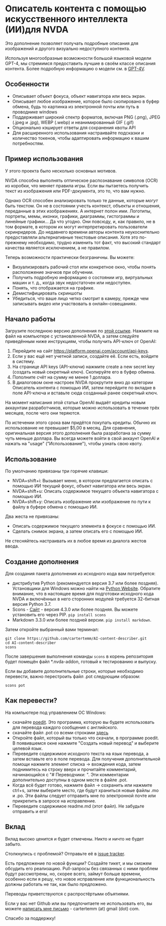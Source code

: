 # Описатель контента с помощью искусственного интеллекта (ИИ)для NVDA

Это дополнение позволяет получать подробные описания для изображений и другого визуально недоступного контента.

Используя многообразные возможности большой языковой модели GPT-4, мы стремимся предоставить лучшие в своём классе описания контента. Более подробную информацию о модели см. в [GPT-4V](https://openai.com/research/gpt-4v-system-card).

## Особенности

* Описывает объект фокуса, объект навигатора или весь экран.
* Описывает любое изображение, которое было скопировано в буфер обмена, будь то картинка из электронной почты или путь в проводнике windows
* Поддерживает широкий спектр форматов, включая PNG (.png), JPEG (.jpeg и .jpg), WEBP (.webp) и неанимированный GIF (.gif)
* Опционально кэширует ответы для сохранения квоты API
* Для расширенного использования настраивайте подсказки и количество токенов, чтобы адаптировать информацию к вашим потребностям.

## Пример использования

У этого проекта было несколько основных мотивов.

NVDA способна выполнять оптическое распознавание символов (OCR) из коробки, что меняет правила игры. Если вы пытаетесь получить текст из изображения или PDF-документа, это то, что вам нужно.

Однако OCR способен анализировать только те данные, которые *могут* быть текстом. Он не в состоянии учесть контекст, объекты и отношения, переданные в этих изображениях. А интернет полон ими. Логотипы, портреты, мемы, иконки, графики, диаграммы, гистограммы и линейные графики... Да что угодно. Они повсюду, и, как правило, не в том формате, в котором их могут интерпретировать пользователи скринридеров.
До недавнего времени авторы контента неукоснительно предоставляли альтернативные текстовые описания. Хотя это по-прежнему необходимо, трудно изменить тот факт, что высокий стандарт качества является исключением, а не правилом.

Теперь возможности практически безграничны. Вы можете:

* Визуализировать рабочий стол или конкретное окно, чтобы понять расположение значков при обучении.
* Получить подробную информацию о состоянии игр, виртуальных машин и т. д., когда звук недостаточен или недоступен.
* Понять, что отображается на графике.
* Демистифицировать скриншоты
* Убедиться, что ваше лицо четко смотрит в камеру, прежде чем записывать видео или участвовать в онлайн-совещаниях.

## Начало работы

Загрузите последнюю версию дополнения по [этой ссылке](https://github.com/cartertemm/AI-content-describer/releases/latest/). Нажмите на файл на компьютере с установленной NVDA, а затем следуйте приведённым ниже инструкциям, чтобы получить API-ключ от OpenAI:

1. Перейдите на сайт https://platform.openai.com/account/api-keys.
2. Если у вас ещё нет учетной записи, создайте её. Если есть, войдите в систему.
3. На странице  API keys (API-ключи) нажмите create a new secret key (создать новый секретный ключ). Скопируйте его в буфер обмена.
4. Пополните счёт на сумму не менее 1 доллара.
5. В диалоговом окне настроек NVDA прокрутите вниз до категории Описатель контента с помощью ИИ, затем перейдите по вкладке в поле API-ключа и вставьте сюда созданный ранее секретный ключ.

На момент написания этой статьи OpenAI выдаёт кредиты новым аккаунтам разработчиков, которые можно использовать в течение трёх месяцев, после чего они теряются.

По истечении этого срока вам придётся покупать кредиты. Обычно их использование не превышает $5,00 в месяц. Для сравнения, оригинальная версия этого дополнения была разработана за сумму чуть меньше доллара. Вы всегда можете войти в свой аккаунт OpenAI и нажать на "usage" ("Использование"), чтобы узнать свою квоту.

## Использование

По умолчанию привязаны три горячие клавиши:

* NVDA+shift+i: Вызывает меню, в котором предлагается описать с помощью ИИ текущий фокус, объект навигатора или весь экран.
* NVDA+shift+u: Описать содержимое текущего объекта навигатора с помощью ИИ.
* NVDA+shift+y: Описать изображение или изображение по пути к файлу  в буфере обмена с помощью ИИ.

Два жеста не привязаны:

* Описать содержимое текущего элемента в фокусе с помощью ИИ.
* Сделать снимок экрана, а затем описать его с помощью ИИ.

Не стесняйтесь настраивать их в любое время из диалога  жестов ввода.

## Создание дополнения

Для создания пакета дополнения из исходного кода вам потребуется:

* дистрибутив Python (рекомендуется версия 3.7 или более поздняя). Установщики для Windows можно найти на [Python Website](https://www.python.org). Обратите внимание, что в настоящее время для подготовки исходного кода NVDA и включённых в него сторонних модулей требуется 32-битная версия Python 3.7.
* Scons - [Сайт](https://www.scons.org/) - версия 4.3.0 или более поздняя. Вы можете установить его через PIP. `pip install scons`
* Markdown 3.3.0 или более поздней версии. `pip install markdown`.

Затем откройте выбранный вами терминал:

```
git clone https://github.com/cartertemm/AI-content-describer.git
cd AI-content-describer
scons
```

После завершения выполнения команды `scons` в корень репозитория будет помещён файл *.nvda-addon, готовый к тестированию и выпуску.

Если вы добавите дополнительные строки, которые необходимо перевести, важно перестроить файл .pot следующим образом:

```
scons pot
```

## Как перевести?

На компьютере под управлением ОС Windows:

* скачайте [poedit](https://poedit.net/). Это программа, которую вы будете использовать для перевода каждого сообщения с английского.
* скачайте файл .pot со всеми строками [здесь](https://raw.githubusercontent.com/cartertemm/AI-content-describer/main/AIContentDescriber.pot)
* Откройте файл, который вы только что скачали, в программе poedit. В появившемся окне нажмите "Создать новый перевод" и выберите целевой язык.
* Переведите содержимое исходного текста на язык перевода, а затем вставьте его в поле перевода. Для получения дополнительной помощи нажмите элемент списка -> вхождения кода, затем поднимитесь на строку вверх и прочитайте комментарий, начинающийся с "# Переводчики: ". Эти комментарии дополнительно доступны в одном месте в файле .pot.
* Когда всё будет готово, нажмите файл -> сохранить или нажмите ctrl+s, затем выберите место, где будут храниться новые файлы .mo и .po. Эти файлы следует отправить мне по электронной почте или прикрепить в запросе на исправление.
* Переведите содержимое readme.md (этот файл). Не забудьте отправить и его!

## Вклад

Вклад высоко ценится и будет отмечены. Никто и ничто не будет забыто.

Столкнулись с проблемой? Отправьте её в [issue tracker](https://github.com/cartertemm/AI-content-describer/issues).

Есть предложение по новой функции? Создайте тикет, и мы сможем обсудить его реализацию. Pull-запросы без связанных с ними проблем будут рассмотрены, но, скорее всего, займут больше времени, особенно если я решу, что новое исправление или функциональность должны работать не так, как было предложено.

Переводы приветствуются с распростёртыми объятиями.

Если у вас нет Github или вы предпочитаете не использовать его, вы можете [написать мне письмо](mailto:cartertemm@gmail.com) - cartertemm (at) gmail (dot) com.

Спасибо за поддержку!
